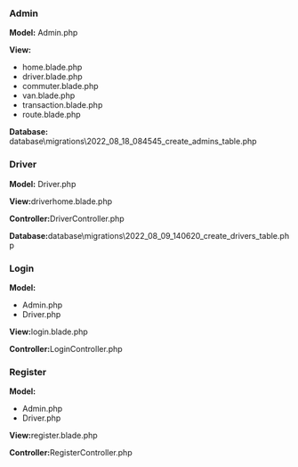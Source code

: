 <h3>Admin</h3>
<p><b>Model:</b> Admin.php</p>
<p><b>View:</b></p>
<ul>
    <li>home.blade.php</li>
    <li>driver.blade.php</li>
    <li>commuter.blade.php</li>
    <li>van.blade.php</li>
    <li>transaction.blade.php</li>
    <li>route.blade.php</li>
</ul>
<p><b>Database:</b> database\migrations\2022_08_18_084545_create_admins_table.php</p>



<h3>Driver</h3>
<p><b>Model:</b> Driver.php</p>
<p><b>View:</b>driverhome.blade.php</p>
<p><b>Controller:</b>DriverController.php</p>
<p><b>Database:</b>database\migrations\2022_08_09_140620_create_drivers_table.php</p>


<h3>Login</h3>
<p><b>Model:</b></p>
<ul>
    <li>Admin.php</li>
    <li>Driver.php</li>
</ul>
<p><b>View:</b>login.blade.php</p>
<p><b>Controller:</b>LoginController.php</p>

<h3>Register</h3>
<p><b>Model:</b></p>
<ul>
    <li>Admin.php</li>
    <li>Driver.php</li>
</ul>
<p><b>View:</b>register.blade.php</p>
<p><b>Controller:</b>RegisterController.php</p>



